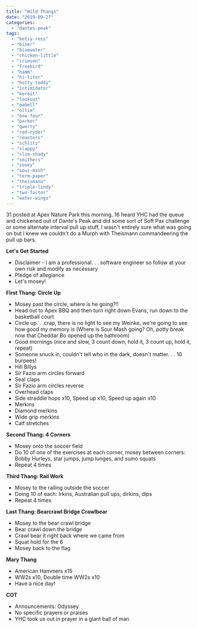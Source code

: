 ```yaml
---
title: "Wild Thangs"
date: "2019-09-27"
categories: 
  - "dantes-peak"
tags: 
  - "betsy-ross"
  - "biner"
  - "bluewater"
  - "chicken-little"
  - "crimson"
  - "freebird"
  - "hamm"
  - "hi-liter"
  - "hotty-toddy"
  - "intimidator"
  - "kermit"
  - "lookout"
  - "mabell"
  - "ollie"
  - "one-four"
  - "parker"
  - "qwerty"
  - "red-ryder"
  - "roasters"
  - "schlitz"
  - "slappy"
  - "slim-shady"
  - "smithers"
  - "sooey"
  - "sour-mash"
  - "term-paper"
  - "theismann"
  - "triple-lindy"
  - "two-factor"
  - "water-wings"
---
```


31 posted at Apex Nature Park this morning. 16 heard YHC had the queue and chickened out of Dante's Peak and did some sort of Soft Pax challenge or some alternate interval pull up stuff, I wasn't entirely sure what was going on but I knew we couldn't do a Murph with Theismann commandeering the pull up bars.

**Let's Get Started**

- Disclaimer - I am a professional. . . software engineer so follow at your own risk and modify as necessary
- Pledge of allegiance
- Let's mosey!

**First Thang: Circle Up**

- Mosey past the circle, where is he going?!!
- Head out to Apex BBQ and then turn right down Evans, run down to the basketball court
- Circle up. . .crap, there is no light to see my Weinke, we're going to see how good my memory is (Where is Sour Mash going? Oh, potty break now that Cheddar Bo opened up the bathroom)
- Good mornings (nice and slow, 3 count down, hold it, 3 count up, hold it, repeat)
- Someone snuck in, couldn't tell who in the dark, doesn't matter. . . 10 burpees!
- Hill Billys
- Sir Fazio arm circles forward
- Seal claps
- Sir Fazio arm circles reverse
- Overhead claps
- Side straddle hops x10, Speed up x10, Speed up again x10
- Merkins
- Diamond merkins
- Wide grip merkins
- Calf stretches

**Second Thang: 4 Corners**

- Mosey onto the soccer field
- Do 10 of one of the exercises at each corner, mosey between corners: Bobby Hurleys, star jumps, jump lunges, and sumo squats
- Repeat 4 times

**Third Thang: Rail Work**

- Mosey to the railing outside the soccer
- Doing 10 of each: Irkins, Australian pull ups, dirkins, dips
- Repeat 4 times

**Last Thang: Bearcrawl Bridge Crawlbear**

- Mosey to the bear crawl bridge
- Bear crawl down the bridge
- Crawl bear it right back where we came from
- Squat hold for the 6
- Mosey back to the flag

**Mary Thang**

- American Hammers x15
- WW2s x10, Double time WW2s x10
- Have a nice day!

**COT**

- Announcements: Odyssey
- No specific prayers or praises
- YHC took us out in prayer in a giant ball of man
